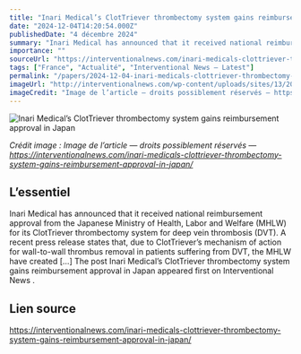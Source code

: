```yaml
---
title: "Inari Medical’s ClotTriever thrombectomy system gains reimbursement approval in Japan"
date: "2024-12-04T14:20:54.000Z"
publishedDate: "4 décembre 2024"
summary: "Inari Medical has announced that it received national reimbursement approval from the Japanese Ministry of Health, Labor and Welfare (MHLW) for its ClotTriever thrombectomy system for deep vein thrombosis (DVT). A recent press release states that, due to ClotTriever’s mechanism of action for wall-to-wall thrombus removal in patients suffering from DVT, the MHLW have created [&#8230;] The post Inari Medical&#8217;s ClotTriever thrombectomy system gains reimbursement approval in Japan appeared first on Interventional News ."
importance: ""
sourceUrl: "https://interventionalnews.com/inari-medicals-clottriever-thrombectomy-system-gains-reimbursement-approval-in-japan/"
tags: ["France", "Actualité", "Interventional News — Latest"]
permalink: "/papers/2024-12-04-inari-medicals-clottriever-thrombectomy-system-gains-reimbursement-approval-in-japan"
imageUrl: "http://interventionalnews.com/wp-content/uploads/sites/13/2023/05/ClotTriever-Catheter.png"
imageCredit: "Image de l’article — droits possiblement réservés — https://interventionalnews.com/inari-medicals-clottriever-thrombectomy-system-gains-reimbursement-approval-in-japan/"
---
```


![Inari Medical’s ClotTriever thrombectomy system gains reimbursement approval in Japan](http://interventionalnews.com/wp-content/uploads/sites/13/2023/05/ClotTriever-Catheter.png)

*Crédit image : Image de l’article — droits possiblement réservés — https://interventionalnews.com/inari-medicals-clottriever-thrombectomy-system-gains-reimbursement-approval-in-japan/*

## L’essentiel

Inari Medical has announced that it received national reimbursement approval from the Japanese Ministry of Health, Labor and Welfare (MHLW) for its ClotTriever thrombectomy system for deep vein thrombosis (DVT). A recent press release states that, due to ClotTriever’s mechanism of action for wall-to-wall thrombus removal in patients suffering from DVT, the MHLW have created [&#8230;] The post Inari Medical&#8217;s ClotTriever thrombectomy system gains reimbursement approval in Japan appeared first on Interventional News .

## Lien source

https://interventionalnews.com/inari-medicals-clottriever-thrombectomy-system-gains-reimbursement-approval-in-japan/
